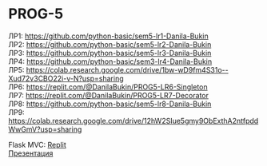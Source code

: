 # PROG-5
ЛР1: <https://github.com/python-basic/sem5-lr1-Danila-Bukin>  
ЛР2: <https://github.com/python-basic/sem5-lr2-Danila-Bukin>  
ЛР3: <https://github.com/python-basic/sem5-lr3-Danila-Bukin>  
ЛР4: <https://github.com/python-basic/sem3-lr4-Danila-Bukin>  
ЛР5: <https://colab.research.google.com/drive/1bw-wD9fm4S31o--Xud72v3CBO22i-v-N?usp=sharing>  
ЛР6: <https://replit.com/@DanilaBukin/PROG5-LR6-Singleton>  
ЛР7: <https://replit.com/@DanilaBukin/PROG5-LR7-Decorator>  
ЛР8: <https://github.com/python-basic/sem5-lr8-Danila-Bukin>  
ЛР9: <https://colab.research.google.com/drive/12hW2SIue5gmy9ObExthA2ntfpddWwGmV?usp=sharing>  
  
Flask MVC:
[Replit](https://replit.com/@DanilaBukin/FlaskMVC)  
[Презентация](https://drive.google.com/file/d/1K7QXd-Hhy_s2tcem9Do2ZAiqqos6Kiox/view?usp=sharing)
